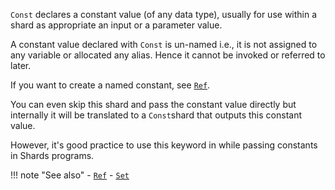 `Const` declares a constant value (of any data type), usually for use within a shard as appropriate an input or a parameter value.

A constant value declared with `Const` is un-named i.e., it is not assigned to any variable or allocated any alias. Hence it cannot be invoked or referred to later.

If you want to create a named constant, see [`Ref`](../Ref).

You can even skip this shard and pass the constant value directly but internally it will be translated to a `Const`shard that outputs this constant value. 

However, it's good practice to use this keyword in while passing constants in Shards programs.

!!! note "See also"
    - [`Ref`](../Ref)
    - [`Set`](../Set)

